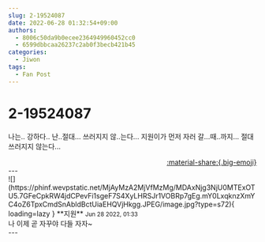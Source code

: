 ```yaml
---
slug: 2-19524087
date: 2022-06-28 01:32:54+09:00
authors:
  - 8006c50da9b0ecee2364949960452cc0
  - 6599dbbcaa26237c2ab0f3becb421b45
categories:
  - Jiwon
tags:
  - Fan Post
---
```


# 2-19524087

<div class="post-container" markdown="1">
<div class="content-container md-sidebar__scrollwrap" markdown="1">

나는.. 강하다.. 난..절대... 쓰러지지 않..는다... 지원이가 먼저 자러 갈...때..까지... 절대 쓰러지지 않는다...

</div>
</div>

<div style="text-align: right;" markdown="1">
<a href="https://weverse.io/fromis9/fanpost/2-19524087" style="text-align: right;">:material-share:{.big-emoji}</a>
</div>
---

<div class="comments-container md-sidebar__scrollwrap" markdown="1">
<div class="comment" markdown="1">
<div class='id-container' markdown="1">
![](https://phinf.wevpstatic.net/MjAyMzA2MjVfMzMg/MDAxNjg3NjU0MTExOTU5.7GFeCpkRW4jdCPevFi1sgeF7S4XyLHRSJr1VOBRp7gEg.mY0LxqknzXmYC4oZ6TpxCmdSnAbldBctUiaEHQVjHkgg.JPEG/image.jpg?type=s72){ loading=lazy }
**<span class="artist">지원</span>** <small>Jun 28 2022, 01:33</small><br>
</div>
<div class='comment-body' markdown="1">
나 이제 곧 자꾸야 다들 자자~
</div>
</div>
</div>
---
